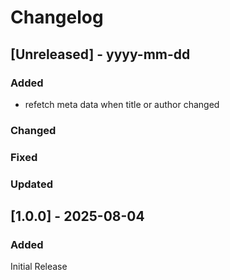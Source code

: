 # Changelog
## [Unreleased] - yyyy-mm-dd

### Added
- refetch meta data when title or author changed

### Changed

### Fixed

### Updated


## [1.0.0] - 2025-08-04

### Added
Initial Release